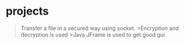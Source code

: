 # projects
>Transfer a file in a secured way using socket. >Encryption and decryption is used >Java JFrame is used to get good gui 
